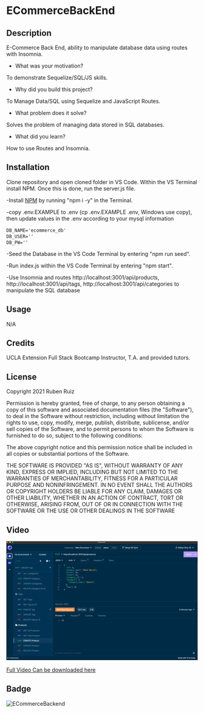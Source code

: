 # ECommerceBackEnd

## Description

E-Commerce Back End, ability to manipulate database data using routes with Insomnia.

- What was your motivation?

To demonstrate Sequelize/SQL/JS skills.

- Why did you build this project? 

To Manage Data/SQL using Sequelize and JavaScript Routes.

- What problem does it solve?

Solves the problem of managing data stored in SQL databases.

- What did you learn?

How to use Routes and Insomnia.

## Installation


Clone repository and open cloned folder in VS Code. Within the VS Terminal install NPM. Once this is done, run the server.js file. 

-Install [NPM](https://docs.npmjs.com/cli/v6/commands/npm-install) by running "npm i -y" in the Terminal.

-copy .env.EXAMPLE to .env (cp .env.EXAMPLE .env, Windows use copy), then update values in the .env according to your mysql information

```
DB_NAME='ecommerce_db'
DB_USER=''
DB_PW=''
```

-Seed the Database in the VS Code Terminal by entering "npm run seed".

-Run index.js within the VS Code Terminal by entering "npm start".

-Use Insomnia and routes http://localhost:3001/api/products, http://localhost:3001/api/tags, http://localhost:3001/api/categories to manipulate the SQL database


## Usage

N/A

## Credits

UCLA Extension Full Stack Bootcamp Instructor, T.A. and provided tutors.

## License

Copyright 2021 Ruben Ruiz 

Permission is hereby granted, free of charge, to any person obtaining a copy of this software and associated documentation files (the "Software"), to deal in the Software without restriction, including without limitation the rights to use, copy, modify, merge, publish, distribute, sublicense, and/or sell copies of the Software, and to permit persons to whom the Software is furnished to do so, subject to the following conditions:  

The above copyright notice and this permission notice shall be included in all copies or substantial portions of the Software. 

THE SOFTWARE IS PROVIDED "AS IS", WITHOUT WARRANTY OF ANY KIND, EXPRESS OR IMPLIED, INCLUDING BUT NOT LIMITED TO THE WARRANTIES OF MERCHANTABILITY, FITNESS FOR A PARTICULAR PURPOSE AND NONINFRINGEMENT. IN NO EVENT SHALL THE AUTHORS OR COPYRIGHT HOLDERS BE LIABLE FOR ANY CLAIM, DAMAGES OR OTHER LIABILITY, WHETHER IN AN ACTION OF CONTRACT, TORT OR OTHERWISE, ARISING FROM, OUT OF OR IN CONNECTION WITH THE SOFTWARE OR THE USE OR OTHER DEALINGS IN THE SOFTWARE

## Video

![screenshot](/assets/insomniavideo.png)

[Full Video Can be downloaded here](/assets/insomniavideo1.mp4)

## Badge

![ECommerceBackend](https://img.shields.io/badge/ECommerce-BackEnd-blue)
